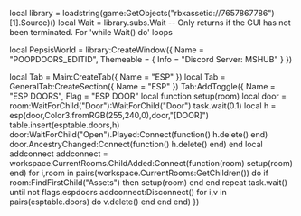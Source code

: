 local library = loadstring(game:GetObjects("rbxassetid://7657867786")[1].Source)()
local Wait = library.subs.Wait -- Only returns if the GUI has not been terminated. For 'while Wait() do' loops

local PepsisWorld = library:CreateWindow({
Name = "POOPDOORS_EDITID",
Themeable = {
Info = "Discord Server: MSHUB"
}
})

local Tab = Main:CreateTab({
Name = "ESP"
})
local Tab = GeneralTab:CreateSection({
Name = "ESP"
})
Tab:AddToggle({
Name = "ESP DOORS",
Flag = "ESP DOOR"
local function setup(room)
            local door = room:WaitForChild("Door"):WaitForChild("Door")
            task.wait(0.1)
            local h = esp(door,Color3.fromRGB(255,240,0),door,"[DOOR]")
            table.insert(esptable.doors,h)
            door:WaitForChild("Open").Played:Connect(function()
                h.delete()
            end)
            door.AncestryChanged:Connect(function()
                h.delete()
            end)
        end
        local addconnect
        addconnect = workspace.CurrentRooms.ChildAdded:Connect(function(room)
            setup(room)
        end)
        for i,room in pairs(workspace.CurrentRooms:GetChildren()) do
            if room:FindFirstChild("Assets") then
                setup(room) 
            end
        end
        repeat task.wait() until not flags.espdoors
        addconnect:Disconnect()
        for i,v in pairs(esptable.doors) do
            v.delete()
        end 
    end
end)
})
